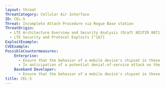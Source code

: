 ```yaml
---
layout: threat
ThreatCategory: Cellular Air Interface
ID: CEL-5
Threat: Incomplete Attach Procedure via Rogue Base station
ThreatOrigin:
  - LTE Architecture Overview and Security Analysis (Draft NISTIR 8071) [^166]
  - LTE Security and Protocol Exploits [^167]
ExploitExample:
CVEExample:
PossibleCountermeasures:
    Enterprise:
      - Ensure that the behavior of a mobile device's chipset in these conditions is understood before relying on cellular communication in critical situations.
      - In anticipation of a potential denial-of-service attack on the air interface of devices, establish contingency plans for continued operations, such as use of alternative communication channels.
    Baseband Developer:
      - Ensure that the behavior of a mobile device's chipset in these conditions is understood before relying on cellular communication in critical situations.
title: CEL-5
---
```

